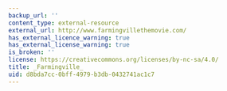 ```yaml
---
backup_url: ''
content_type: external-resource
external_url: http://www.farmingvillethemovie.com/
has_external_licence_warning: true
has_external_license_warning: true
is_broken: ''
license: https://creativecommons.org/licenses/by-nc-sa/4.0/
title: _Farmingville_
uid: d8bda7cc-0bff-4979-b3db-0432741ac1c7
---
```

